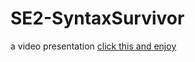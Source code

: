 # SE2-SyntaxSurvivor
a video presentation 
[click this and enjoy](https://l.facebook.com/l.php?u=https%3A%2F%2Fdrive.google.com%2Fdrive%2Ffolders%2F1dJJ9daouPJcDw6qxrSdZh4tnt-8miB2C%3Ffbclid%3DIwZXh0bgNhZW0CMTAAYnJpZBExOW81YTlsWjRQWWhqTG1GQwEesg96oVVmEOg2KmpfC4_xBl8O_RE21O7hfdP77kyJLSkM0vS5qAhaBkPEGWM_aem_pdqhwm0cT2ouqCikHAIeyw&h=AT3nUzoeCW9oQALSfiW_dd0tDYrvjDEWSKiBIE3f7R9W1a3OwuJp9XUjJkI2SUHxF1v6Cqc3Rx3d8mlxxld5j8VIL2ZBE4RKcdyl45AuJ7ZZF5fgMv4x_L4_de_NbsIy6451Sg)
